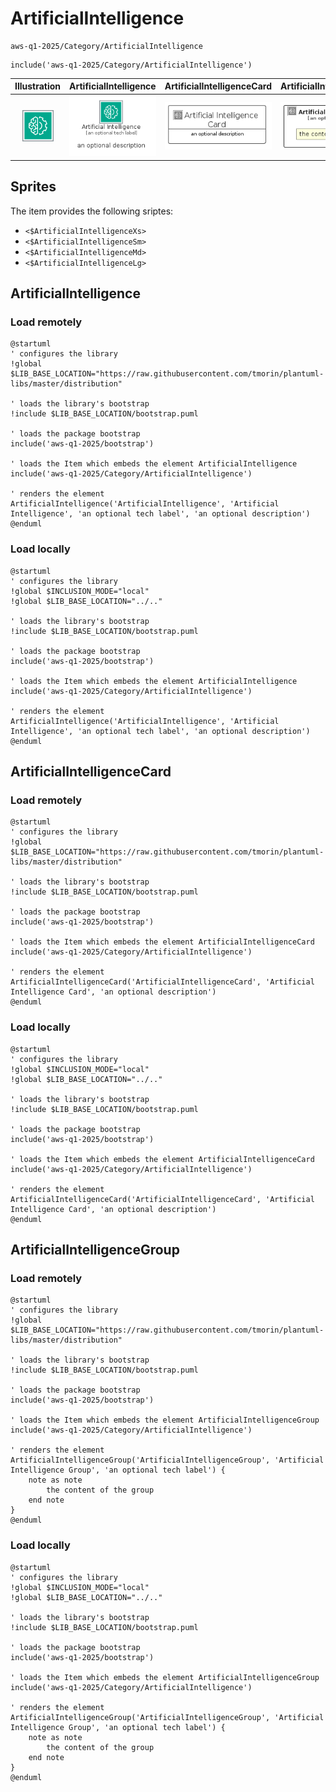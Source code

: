 # ArtificialIntelligence


```text
aws-q1-2025/Category/ArtificialIntelligence
```

```text
include('aws-q1-2025/Category/ArtificialIntelligence')
```



| Illustration | ArtificialIntelligence | ArtificialIntelligenceCard | ArtificialIntelligenceGroup |
| :---: | :---: | :---: | :---: |
| ![illustration for Illustration](../../aws-q1-2025/Category/ArtificialIntelligence.png) | ![illustration for ArtificialIntelligence](../../aws-q1-2025/Category/ArtificialIntelligence.Local.png) | ![illustration for ArtificialIntelligenceCard](../../aws-q1-2025/Category/ArtificialIntelligenceCard.Local.png) | ![illustration for ArtificialIntelligenceGroup](../../aws-q1-2025/Category/ArtificialIntelligenceGroup.Local.png) |



## Sprites
The item provides the following sriptes:

- `<$ArtificialIntelligenceXs>`
- `<$ArtificialIntelligenceSm>`
- `<$ArtificialIntelligenceMd>`
- `<$ArtificialIntelligenceLg>`





## ArtificialIntelligence

### Load remotely
```plantuml
@startuml
' configures the library
!global $LIB_BASE_LOCATION="https://raw.githubusercontent.com/tmorin/plantuml-libs/master/distribution"

' loads the library's bootstrap
!include $LIB_BASE_LOCATION/bootstrap.puml

' loads the package bootstrap
include('aws-q1-2025/bootstrap')

' loads the Item which embeds the element ArtificialIntelligence
include('aws-q1-2025/Category/ArtificialIntelligence')

' renders the element
ArtificialIntelligence('ArtificialIntelligence', 'Artificial Intelligence', 'an optional tech label', 'an optional description')
@enduml
```

### Load locally
```plantuml
@startuml
' configures the library
!global $INCLUSION_MODE="local"
!global $LIB_BASE_LOCATION="../.."

' loads the library's bootstrap
!include $LIB_BASE_LOCATION/bootstrap.puml

' loads the package bootstrap
include('aws-q1-2025/bootstrap')

' loads the Item which embeds the element ArtificialIntelligence
include('aws-q1-2025/Category/ArtificialIntelligence')

' renders the element
ArtificialIntelligence('ArtificialIntelligence', 'Artificial Intelligence', 'an optional tech label', 'an optional description')
@enduml
```

## ArtificialIntelligenceCard

### Load remotely
```plantuml
@startuml
' configures the library
!global $LIB_BASE_LOCATION="https://raw.githubusercontent.com/tmorin/plantuml-libs/master/distribution"

' loads the library's bootstrap
!include $LIB_BASE_LOCATION/bootstrap.puml

' loads the package bootstrap
include('aws-q1-2025/bootstrap')

' loads the Item which embeds the element ArtificialIntelligenceCard
include('aws-q1-2025/Category/ArtificialIntelligence')

' renders the element
ArtificialIntelligenceCard('ArtificialIntelligenceCard', 'Artificial Intelligence Card', 'an optional description')
@enduml
```

### Load locally
```plantuml
@startuml
' configures the library
!global $INCLUSION_MODE="local"
!global $LIB_BASE_LOCATION="../.."

' loads the library's bootstrap
!include $LIB_BASE_LOCATION/bootstrap.puml

' loads the package bootstrap
include('aws-q1-2025/bootstrap')

' loads the Item which embeds the element ArtificialIntelligenceCard
include('aws-q1-2025/Category/ArtificialIntelligence')

' renders the element
ArtificialIntelligenceCard('ArtificialIntelligenceCard', 'Artificial Intelligence Card', 'an optional description')
@enduml
```

## ArtificialIntelligenceGroup

### Load remotely
```plantuml
@startuml
' configures the library
!global $LIB_BASE_LOCATION="https://raw.githubusercontent.com/tmorin/plantuml-libs/master/distribution"

' loads the library's bootstrap
!include $LIB_BASE_LOCATION/bootstrap.puml

' loads the package bootstrap
include('aws-q1-2025/bootstrap')

' loads the Item which embeds the element ArtificialIntelligenceGroup
include('aws-q1-2025/Category/ArtificialIntelligence')

' renders the element
ArtificialIntelligenceGroup('ArtificialIntelligenceGroup', 'Artificial Intelligence Group', 'an optional tech label') {
    note as note
        the content of the group
    end note
}
@enduml
```

### Load locally
```plantuml
@startuml
' configures the library
!global $INCLUSION_MODE="local"
!global $LIB_BASE_LOCATION="../.."

' loads the library's bootstrap
!include $LIB_BASE_LOCATION/bootstrap.puml

' loads the package bootstrap
include('aws-q1-2025/bootstrap')

' loads the Item which embeds the element ArtificialIntelligenceGroup
include('aws-q1-2025/Category/ArtificialIntelligence')

' renders the element
ArtificialIntelligenceGroup('ArtificialIntelligenceGroup', 'Artificial Intelligence Group', 'an optional tech label') {
    note as note
        the content of the group
    end note
}
@enduml
```

